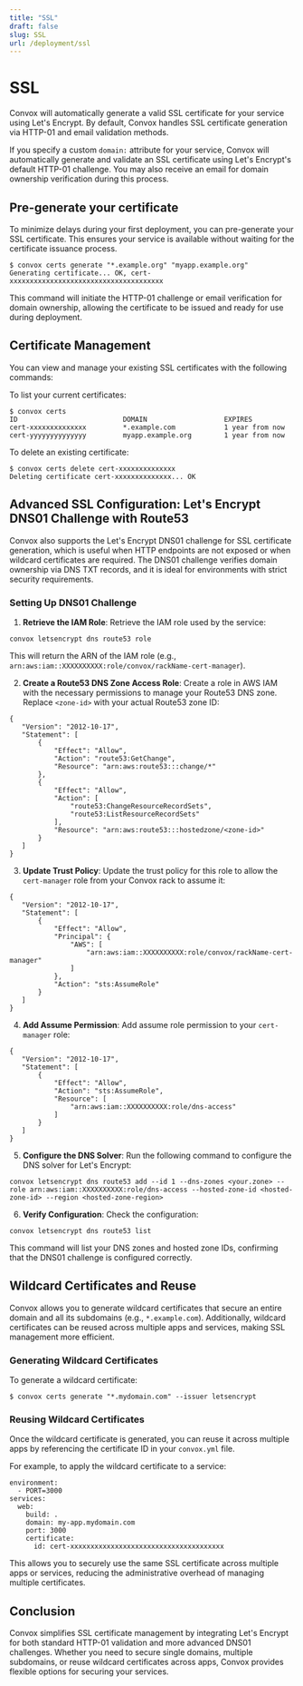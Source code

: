 ```yaml
---
title: "SSL"
draft: false
slug: SSL
url: /deployment/ssl
---
```

# SSL

Convox will automatically generate a valid SSL certificate for your service using Let's Encrypt. By default, Convox handles SSL certificate generation via HTTP-01 and email validation methods.

If you specify a custom `domain:` attribute for your service, Convox will automatically generate and validate an SSL certificate using Let's Encrypt's default HTTP-01 challenge. You may also receive an email for domain ownership verification during this process.

## Pre-generate your certificate

To minimize delays during your first deployment, you can pre-generate your SSL certificate. This ensures your service is available without waiting for the certificate issuance process.

```
$ convox certs generate "*.example.org" "myapp.example.org"
Generating certificate... OK, cert-xxxxxxxxxxxxxxxxxxxxxxxxxxxxxxxxxxxxxx
```

This command will initiate the HTTP-01 challenge or email verification for domain ownership, allowing the certificate to be issued and ready for use during deployment.

## Certificate Management

You can view and manage your existing SSL certificates with the following commands:

To list your current certificates:

```
$ convox certs
ID                          DOMAIN                   EXPIRES
cert-xxxxxxxxxxxxxx         *.example.com            1 year from now
cert-yyyyyyyyyyyyyy         myapp.example.org        1 year from now
```

To delete an existing certificate:

```
$ convox certs delete cert-xxxxxxxxxxxxxx
Deleting certificate cert-xxxxxxxxxxxxxx... OK
```

## Advanced SSL Configuration: Let's Encrypt DNS01 Challenge with Route53

Convox also supports the Let's Encrypt DNS01 challenge for SSL certificate generation, which is useful when HTTP endpoints are not exposed or when wildcard certificates are required. The DNS01 challenge verifies domain ownership via DNS TXT records, and it is ideal for environments with strict security requirements.

### Setting Up DNS01 Challenge

1. **Retrieve the IAM Role**: Retrieve the IAM role used by the service:

```
convox letsencrypt dns route53 role
```

This will return the ARN of the IAM role (e.g., `arn:aws:iam::XXXXXXXXXX:role/convox/rackName-cert-manager`).

2. **Create a Route53 DNS Zone Access Role**: Create a role in AWS IAM with the necessary permissions to manage your Route53 DNS zone. Replace `<zone-id>` with your actual Route53 zone ID:

```
{
   "Version": "2012-10-17",
   "Statement": [
       {
           "Effect": "Allow",
           "Action": "route53:GetChange",
           "Resource": "arn:aws:route53:::change/*"
       },
       {
           "Effect": "Allow",
           "Action": [
               "route53:ChangeResourceRecordSets",
               "route53:ListResourceRecordSets"
           ],
           "Resource": "arn:aws:route53:::hostedzone/<zone-id>"
       }
   ]
}
```

3. **Update Trust Policy**: Update the trust policy for this role to allow the `cert-manager` role from your Convox rack to assume it:

```
{
   "Version": "2012-10-17",
   "Statement": [
       {
           "Effect": "Allow",
           "Principal": {
               "AWS": [
                   "arn:aws:iam::XXXXXXXXXX:role/convox/rackName-cert-manager"
               ]
           },
           "Action": "sts:AssumeRole"
       }
   ]
}
```

4. **Add Assume Permission**: Add assume role permission to your `cert-manager` role:

```
{
   "Version": "2012-10-17",
   "Statement": [
       {
           "Effect": "Allow",
           "Action": "sts:AssumeRole",
           "Resource": [
               "arn:aws:iam::XXXXXXXXXX:role/dns-access"
           ]
       }
   ]
}
```

5. **Configure the DNS Solver**: Run the following command to configure the DNS solver for Let's Encrypt:

```
convox letsencrypt dns route53 add --id 1 --dns-zones <your.zone> --role arn:aws:iam::XXXXXXXXXX:role/dns-access --hosted-zone-id <hosted-zone-id> --region <hosted-zone-region>
```

6. **Verify Configuration**: Check the configuration:

```
convox letsencrypt dns route53 list
```

This command will list your DNS zones and hosted zone IDs, confirming that the DNS01 challenge is configured correctly.

## Wildcard Certificates and Reuse

Convox allows you to generate wildcard certificates that secure an entire domain and all its subdomains (e.g., `*.example.com`). Additionally, wildcard certificates can be reused across multiple apps and services, making SSL management more efficient.

### Generating Wildcard Certificates

To generate a wildcard certificate:

```
$ convox certs generate "*.mydomain.com" --issuer letsencrypt
```

### Reusing Wildcard Certificates

Once the wildcard certificate is generated, you can reuse it across multiple apps by referencing the certificate ID in your `convox.yml` file.

For example, to apply the wildcard certificate to a service:

```
environment:
  - PORT=3000
services:
  web:
    build: .
    domain: my-app.mydomain.com
    port: 3000
    certificate:
      id: cert-xxxxxxxxxxxxxxxxxxxxxxxxxxxxxxxxxxxxxx
```

This allows you to securely use the same SSL certificate across multiple apps or services, reducing the administrative overhead of managing multiple certificates.

## Conclusion

Convox simplifies SSL certificate management by integrating Let's Encrypt for both standard HTTP-01 validation and more advanced DNS01 challenges. Whether you need to secure single domains, multiple subdomains, or reuse wildcard certificates across apps, Convox provides flexible options for securing your services.
